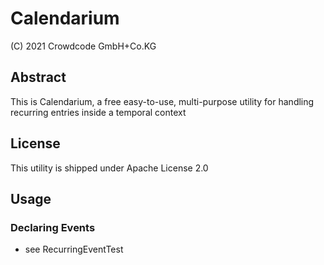 # Calendarium

(C) 2021 Crowdcode GmbH+Co.KG

## Abstract

This is Calendarium, a free easy-to-use, multi-purpose utility for handling recurring entries inside
a temporal context

## License

This utility is shipped under Apache License 2.0 

## Usage

### Declaring Events

* see RecurringEventTest

